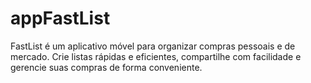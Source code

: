 # appFastList
FastList é um aplicativo móvel para organizar compras pessoais e de mercado. Crie listas rápidas e eficientes, compartilhe com facilidade e gerencie suas compras de forma conveniente.
